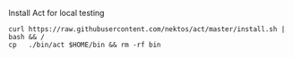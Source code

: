 

Install Act for local testing


    curl https://raw.githubusercontent.com/nektos/act/master/install.sh |  bash && /
    cp   ./bin/act $HOME/bin && rm -rf bin